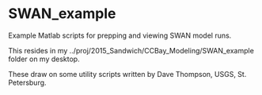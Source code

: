 # SWAN_example
Example Matlab scripts for prepping and viewing SWAN model runs.

This resides in my ../proj/2015_Sandwich/CCBay_Modeling/SWAN_example folder on my desktop.

These draw on some utility scripts written by Dave Thompson, USGS, St. Petersburg.

